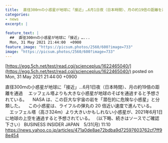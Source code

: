 ```yaml
---
title:  直径300ｍの小惑星が地球に「接近」…6月1日夜（日本時間）、月の約19倍の距離を通過  
categories:
- news
excerpt: |
  
feature_text: |
  ##  直径300ｍの小惑星が地球に「接近」…...
  Mon, 31 May 2021 21:44:00  +0900
feature_image: "https://picsum.photos/2560/600?image=733"
image: "https://picsum.photos/2560/600?image=733"
---
```


[https://egg.5ch.net/test/read.cgi/scienceplus/1622465040/](https://egg.5ch.net/test/read.cgi/scienceplus/1622465040/)
posted on Mon, 31 May 2021 21:44:00  +0900

<!--more-->

直径300ｍの小惑星が地球に「接近」…6月1日夜（日本時間）、月の約19倍の距離を通過 　エッフェル塔よりも大きな小惑星が地球のそばを通過すると予想されている。 　NASA は、この巨大な宇宙の岩を「潜在的に危険な小惑星」と分類した。 　この小惑星は、ライフルの弾丸の 20 倍近い速度で進んでいる。 　エッフェル塔（高さ324m）より大きいかもしれない小惑星が、2021年6月1日に地球の上空を通過すると予想されている。 （以下略、続きはソースでご確認下さい） BUSINESS INSIDER JAPAN　5/31(月) 11:10 https://news.yahoo.co.jp/articles/471a0de8ae72bdba9d72597603762cf7ff98e454
